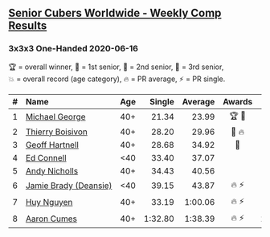 <style>table {white-space: nowrap;}</style>

## [Senior Cubers Worldwide - Weekly Comp Results](/scw-comp/results/)
### 3x3x3 One-Handed 2020-06-16

<span style="white-space: nowrap;">🏆 = overall winner</span>, <span style="white-space: nowrap;">🥇 = 1st senior</span>, <span style="white-space: nowrap;">🥈 = 2nd senior</span>, <span style="white-space: nowrap;">🥉 = 3rd senior</span>, <span style="white-space: nowrap;">💥 = overall record (age category)</span>, <span style="white-space: nowrap;">🔥 = PR average</span>, <span style="white-space: nowrap;">⚡ = PR single</span>.

| # | Name | Age | Single | Average | Awards | Solve 1 | Solve 2 | Solve 3 | Solve 4 | Solve 5 | Video |
| :--: | :-- | :--: | --: | --: | :--: | --: | --: | --: | --: | --: | :-- |
| 1 | [Michael George](../../persons/michael_george/333oh.md) | 40+ | 21.34 | 23.99 | 🏆 🥇 | 27.07 | 48.76 | 21.76 | 23.13 | 21.34 | [Link](https://www.facebook.com/events/604103587178706/permalink/604285177160547/) |
| 2 | [Thierry Boisivon](../../persons/thierry_boisivon/333oh.md) | 40+ | 28.20 | 29.96 | 🥈 🔥 | 28.71 | 30.00 | 28.20 | 31.18 | 35.17 | [Link](https://www.facebook.com/events/604103587178706/permalink/608762373379494/) |
| 3 | [Geoff Hartnell](../../persons/geoff_hartnell/333oh.md) | 40+ | 28.68 | 34.92 | 🥉 | 31.05 | 28.68 | 35.58 | 38.14 | 40.42 | [Link](https://www.facebook.com/events/604103587178706/permalink/605602253695506/) |
| 4 | [Ed Connell](../../persons/ed_connell/333oh.md) | <40 | 33.40 | 37.07 |  | 33.40 | 58.01 | 37.75 | 38.54 | 34.91 | [Link](https://www.facebook.com/events/604103587178706/permalink/607132633542468/) |
| 5 | [Andy Nicholls](../../persons/andy_nicholls/333oh.md) | 40+ | 34.43 | 40.56 |  | 46.10 | 44.67 | 41.30 | 34.43 | 35.70 | [Link](https://www.facebook.com/events/604103587178706/permalink/606533846935680/) |
| 6 | [Jamie Brady (Deansie)](../../persons/jamie_brady/333oh.md) | <40 | 39.15 | 43.87 | 🔥 ⚡ | 39.15 | 43.31 | 44.74 | 43.56 | 48.38 | [Link](https://www.facebook.com/events/604103587178706/permalink/607106740211724/) |
| 7 | [Huy Nguyen](../../persons/huy_nguyen/333oh.md) | 40+ | 33.19 | 1:00.06 | 🔥 ⚡ | 33.19 | 56.89 | 1:06.34 | 1:06.43 | 56.97 | [Link](https://www.facebook.com/events/604103587178706/permalink/608307886758276/) |
| 8 | [Aaron Cumes](../../persons/aaron_cumes/333oh.md) | 40+ | 1:32.80 | 1:38.39 | 🔥 ⚡ | 1:45.05 | 1:32.80 | 1:37.33 | DNS | DNS | [Link](https://www.facebook.com/events/604103587178706/permalink/604175607171504/) |

<!-- Global site tag (gtag.js) - Google Analytics -->
<script async src="https://www.googletagmanager.com/gtag/js?id=UA-86348435-3"></script>
<script>window.dataLayer = window.dataLayer || []; function gtag() {dataLayer.push(arguments);} gtag('js', new Date()); gtag('config', 'UA-86348435-3');</script>
